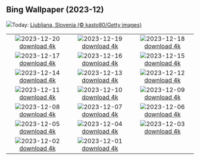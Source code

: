 ## Bing Wallpaper (2023-12)
![](https://www.bing.com/th?id=OHR.LjubljanaLights_EN-IN3699052507_UHD.jpg&w=1000)Today: [Ljubljana, Slovenia (© kasto80/Getty images)](https://www.bing.com/th?id=OHR.LjubljanaLights_EN-IN3699052507_UHD.jpg)

|      |      |      |
| :----: | :----: | :----: |
|![](https://www.bing.com/th?id=OHR.ValGardenaItaly_EN-IN2770254332_UHD.jpg&pid=hp&w=384&h=216&rs=1&c=4)2023-12-20 [download 4k](https://www.bing.com/th?id=OHR.ValGardenaItaly_EN-IN2770254332_UHD.jpg)|![](https://www.bing.com/th?id=OHR.WarsawChristmas_EN-IN2544599667_UHD.jpg&pid=hp&w=384&h=216&rs=1&c=4)2023-12-19 [download 4k](https://www.bing.com/th?id=OHR.WarsawChristmas_EN-IN2544599667_UHD.jpg)|![](https://www.bing.com/th?id=OHR.CapitolReefSnow_EN-IN2337695579_UHD.jpg&pid=hp&w=384&h=216&rs=1&c=4)2023-12-18 [download 4k](https://www.bing.com/th?id=OHR.CapitolReefSnow_EN-IN2337695579_UHD.jpg)|
|![](https://www.bing.com/th?id=OHR.WinterWaxwings_EN-IN2074933322_UHD.jpg&pid=hp&w=384&h=216&rs=1&c=4)2023-12-17 [download 4k](https://www.bing.com/th?id=OHR.WinterWaxwings_EN-IN2074933322_UHD.jpg)|![](https://www.bing.com/th?id=OHR.GrandPlaceXmas_EN-IN1825701636_UHD.jpg&pid=hp&w=384&h=216&rs=1&c=4)2023-12-16 [download 4k](https://www.bing.com/th?id=OHR.GrandPlaceXmas_EN-IN1825701636_UHD.jpg)|![](https://www.bing.com/th?id=OHR.SantaPark_EN-IN0838447771_UHD.jpg&pid=hp&w=384&h=216&rs=1&c=4)2023-12-15 [download 4k](https://www.bing.com/th?id=OHR.SantaPark_EN-IN0838447771_UHD.jpg)|
|![](https://www.bing.com/th?id=OHR.BorealOwl_EN-IN2428329798_UHD.jpg&pid=hp&w=384&h=216&rs=1&c=4)2023-12-14 [download 4k](https://www.bing.com/th?id=OHR.BorealOwl_EN-IN2428329798_UHD.jpg)|![](https://www.bing.com/th?id=OHR.LofotenRorbu_EN-IN2344556168_UHD.jpg&pid=hp&w=384&h=216&rs=1&c=4)2023-12-13 [download 4k](https://www.bing.com/th?id=OHR.LofotenRorbu_EN-IN2344556168_UHD.jpg)|![](https://www.bing.com/th?id=OHR.Poinsettia_EN-IN2286227046_UHD.jpg&pid=hp&w=384&h=216&rs=1&c=4)2023-12-12 [download 4k](https://www.bing.com/th?id=OHR.Poinsettia_EN-IN2286227046_UHD.jpg)|
|![](https://www.bing.com/th?id=OHR.MountainDayChina_EN-IN2198461233_UHD.jpg&pid=hp&w=384&h=216&rs=1&c=4)2023-12-11 [download 4k](https://www.bing.com/th?id=OHR.MountainDayChina_EN-IN2198461233_UHD.jpg)|![](https://www.bing.com/th?id=OHR.SaharaDunes_EN-IN6130690163_UHD.jpg&pid=hp&w=384&h=216&rs=1&c=4)2023-12-10 [download 4k](https://www.bing.com/th?id=OHR.SaharaDunes_EN-IN6130690163_UHD.jpg)|![](https://www.bing.com/th?id=OHR.IndiaGate_EN-IN7190380885_UHD.jpg&pid=hp&w=384&h=216&rs=1&c=4)2023-12-09 [download 4k](https://www.bing.com/th?id=OHR.IndiaGate_EN-IN7190380885_UHD.jpg)|
|![](https://www.bing.com/th?id=OHR.JerseyIsland_EN-IN9636725530_UHD.jpg&pid=hp&w=384&h=216&rs=1&c=4)2023-12-08 [download 4k](https://www.bing.com/th?id=OHR.JerseyIsland_EN-IN9636725530_UHD.jpg)|![](https://www.bing.com/th?id=OHR.GrandCanyonVerdon_EN-IN1889492687_UHD.jpg&pid=hp&w=384&h=216&rs=1&c=4)2023-12-07 [download 4k](https://www.bing.com/th?id=OHR.GrandCanyonVerdon_EN-IN1889492687_UHD.jpg)|![](https://www.bing.com/th?id=OHR.PalolemGoa_EN-IN1818092671_UHD.jpg&pid=hp&w=384&h=216&rs=1&c=4)2023-12-06 [download 4k](https://www.bing.com/th?id=OHR.PalolemGoa_EN-IN1818092671_UHD.jpg)|
|![](https://www.bing.com/th?id=OHR.AlpsCastles_EN-IN1720960592_UHD.jpg&pid=hp&w=384&h=216&rs=1&c=4)2023-12-05 [download 4k](https://www.bing.com/th?id=OHR.AlpsCastles_EN-IN1720960592_UHD.jpg)|![](https://www.bing.com/th?id=OHR.CheetahDay_EN-IN5126882099_UHD.jpg&pid=hp&w=384&h=216&rs=1&c=4)2023-12-04 [download 4k](https://www.bing.com/th?id=OHR.CheetahDay_EN-IN5126882099_UHD.jpg)|![](https://www.bing.com/th?id=OHR.VermilionCliffs_EN-IN1505932346_UHD.jpg&pid=hp&w=384&h=216&rs=1&c=4)2023-12-03 [download 4k](https://www.bing.com/th?id=OHR.VermilionCliffs_EN-IN1505932346_UHD.jpg)|
|![](https://www.bing.com/th?id=OHR.AngkorPark_EN-IN1399731059_UHD.jpg&pid=hp&w=384&h=216&rs=1&c=4)2023-12-02 [download 4k](https://www.bing.com/th?id=OHR.AngkorPark_EN-IN1399731059_UHD.jpg)|![](https://www.bing.com/th?id=OHR.IcebergAntarctica_EN-IN1184345977_UHD.jpg&pid=hp&w=384&h=216&rs=1&c=4)2023-12-01 [download 4k](https://www.bing.com/th?id=OHR.IcebergAntarctica_EN-IN1184345977_UHD.jpg)|